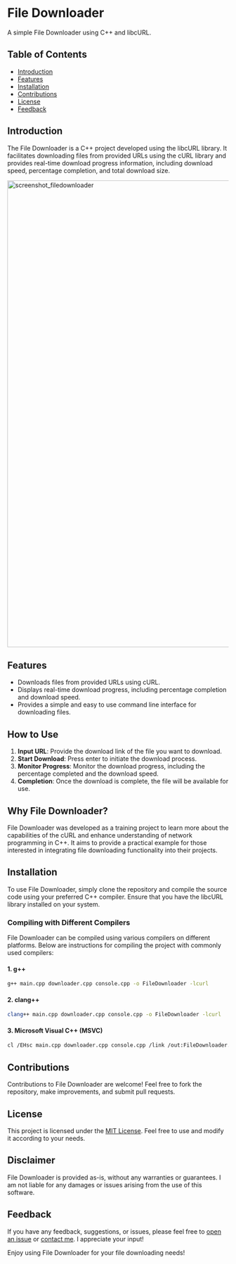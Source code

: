 # File Downloader
A simple File Downloader using C++ and libcURL.

## Table of Contents
- [Introduction](#introduction)
- [Features](#features)
- [Installation](#installation)
- [Contributions](#contributions)
- [License](#license)
- [Feedback](#feedback)

## Introduction
The File Downloader is a C++ project developed using the libcURL library. It facilitates downloading files from provided URLs using the cURL library and provides real-time download progress information, including download speed, percentage completion, and total download size.

<img width="1061" alt="screenshot_filedownloader" src="https://github.com/ezBinary/File-Downloader/assets/164413461/3a934709-5c81-4125-ba4a-a9a2396e7f6c">

## Features
- Downloads files from provided URLs using cURL.
- Displays real-time download progress, including percentage completion and download speed.
- Provides a simple and easy to use command line interface for downloading files.

## How to Use
1. **Input URL**: Provide the download link of the file you want to download.
2. **Start Download**: Press enter to initiate the download process.
3. **Monitor Progress**: Monitor the download progress, including the percentage completed and the download speed.
4. **Completion**: Once the download is complete, the file will be available for use.

## Why File Downloader?
File Downloader was developed as a training project to learn more about the capabilities of the cURL and enhance understanding of network programming in C++. It aims to provide a practical example for those interested in integrating file downloading functionality into their projects.

## Installation
To use File Downloader, simply clone the repository and compile the source code using your preferred C++ compiler. Ensure that you have the libcURL library installed on your system.

### Compiling with Different Compilers

File Downloader can be compiled using various compilers on different platforms. Below are instructions for compiling the project with commonly used compilers:

#### 1. g++

```bash
g++ main.cpp downloader.cpp console.cpp -o FileDownloader -lcurl
```

#### 2. clang++

```bash
clang++ main.cpp downloader.cpp console.cpp -o FileDownloader -lcurl
```

#### 3. Microsoft Visual C++ (MSVC)

```bash
cl /EHsc main.cpp downloader.cpp console.cpp /link /out:FileDownloader.exe
```

## Contributions
Contributions to File Downloader are welcome! Feel free to fork the repository, make improvements, and submit pull requests.

## License
This project is licensed under the [MIT License](LICENSE). Feel free to use and modify it according to your needs.

## Disclaimer
File Downloader is provided as-is, without any warranties or guarantees. I am not liable for any damages or issues arising from the use of this software.

## Feedback
If you have any feedback, suggestions, or issues, please feel free to [open an issue](https://github.com/ezBinary/File-Downloader/issues) or [contact me](mailto:ez.like.binary@proton.me). I appreciate your input!

Enjoy using File Downloader for your file downloading needs!
